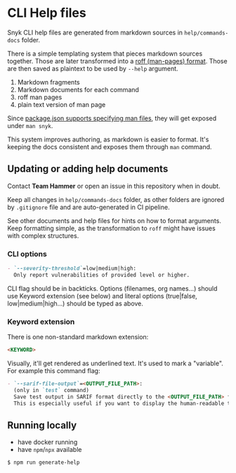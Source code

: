 # CLI Help files

Snyk CLI help files are generated from markdown sources in `help/commands-docs` folder.

There is a simple templating system that pieces markdown sources together. Those are later transformed into a [roff (man-pages) format](<https://en.wikipedia.org/wiki/Roff_(software)>). Those are then saved as plaintext to be used by `--help` argument.

1. Markdown fragments
2. Markdown documents for each command
3. roff man pages
4. plain text version of man page

Since [package.json supports specifying man files](https://docs.npmjs.com/cli/v6/configuring-npm/package-json#man), they will get exposed under `man snyk`.

This system improves authoring, as markdown is easier to format. It's keeping the docs consistent and exposes them through `man` command.

## Updating or adding help documents

Contact **Team Hammer** or open an issue in this repository when in doubt.

Keep all changes in `help/commands-docs` folder, as other folders are ignored by `.gitignore` file and are auto-generated in CI pipeline.

See other documents and help files for hints on how to format arguments. Keep formatting simple, as the transformation to `roff` might have issues with complex structures.

### CLI options

```md
- `--severity-threshold`=low|medium|high:
  Only report vulnerabilities of provided level or higher.
```

CLI flag should be in backticks. Options (filenames, org names…) should use Keyword extension (see below) and literal options (true|false, low|medium|high…) should be typed as above.

### Keyword extension

There is one non-standard markdown extension:

```md
<KEYWORD>
```

Visually, it'll get rendered as underlined text. It's used to mark a "variable". For example this command flag:

```md
- `--sarif-file-output`=<OUTPUT_FILE_PATH>:
  (only in `test` command)
  Save test output in SARIF format directly to the <OUTPUT_FILE_PATH> file, regardless of whether or not you use the `--sarif` option.
  This is especially useful if you want to display the human-readable test output via stdout and at the same time save the SARIF format output to a file.
```

## Running locally

- have docker running
- have `npm`/`npx` available

```
$ npm run generate-help
```

